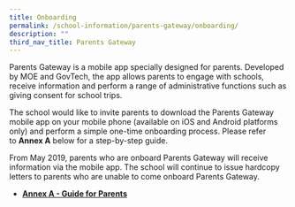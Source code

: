 ```yaml
---
title: Onboarding
permalink: /school-information/parents-gateway/onboarding/
description: ""
third_nav_title: Parents Gateway
---
```

Parents Gateway is a mobile app specially designed for parents. Developed by MOE and GovTech, the app allows parents to engage with schools, receive information and perform a range of administrative functions such as giving consent for school trips.

The school would like to invite parents to download the Parents Gateway mobile app on your mobile phone (available on iOS and Android platforms only) and perform a simple one-time onboarding process. Please refer to **Annex A** below for a step-by-step guide.

From May 2019, parents who are onboard Parents Gateway will receive information via the mobile app. The school will continue to issue hardcopy letters to parents who are unable to come onboard Parents Gateway.

*   [**Annex A - Guide for Parents**](/files/Parents-Gateway-Annex-A-Guide-for-Parents-KRSS.pdf)